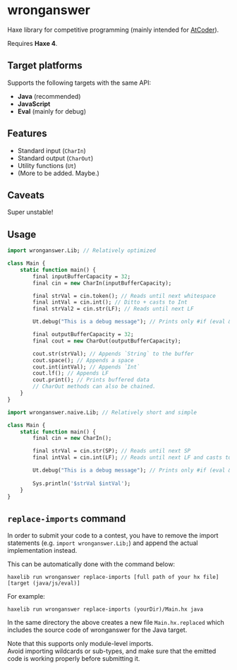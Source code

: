 # wronganswer

Haxe library for competitive programming (mainly intended for [AtCoder](https://atcoder.jp/)).

Requires **Haxe 4**.

## Target platforms

Supports the following targets with the same API:

- **Java** (recommended)
- **JavaScript**
- **Eval** (mainly for debug)

## Features

- Standard input (`CharIn`)
- Standard output (`CharOut`)
- Utility functions (`Ut`)
- (More to be added. Maybe.)

## Caveats

Super unstable!

## Usage

```haxe
import wronganswer.Lib; // Relatively optimized

class Main {
	static function main() {
		final inputBufferCapacity = 32;
		final cin = new CharIn(inputBufferCapacity);

		final strVal = cin.token(); // Reads until next whitespace
		final intVal = cin.int(); // Ditto + casts to Int
		final strVal2 = cin.str(LF); // Reads until next LF

		Ut.debug("This is a debug message"); // Prints only #if (eval && debug)

		final outputBufferCapacity = 32;
		final cout = new CharOut(outputBufferCapacity);

		cout.str(strVal); // Appends `String` to the buffer
		cout.space(); // Appends a space
		cout.int(intVal); // Appends `Int`
		cout.lf(); // Appends LF
		cout.print(); // Prints buffered data
		// CharOut methods can also be chained.
	}
}
```

```haxe
import wronganswer.naive.Lib; // Relatively short and simple

class Main {
	static function main() {
		final cin = new CharIn();

		final strVal = cin.str(SP); // Reads until next SP
		final intVal = cin.int(LF); // Reads until next LF and casts to Int

		Ut.debug("This is a debug message"); // Prints only #if (eval && debug)
		
		Sys.println('$strVal $intVal');
	}
}
```

## `replace-imports` command

In order to submit your code to a contest, you have to remove the import statements (e.g. `import wronganswer.Lib;`) and append the actual implementation instead.

This can be automatically done with the command below:

```
haxelib run wronganswer replace-imports [full path of your hx file] [target (java/js/eval)]
```

For example:

```
haxelib run wronganswer replace-imports (yourDir)/Main.hx java
```

In the same directory the above creates a new file `Main.hx.replaced` which includes the source code of wronganswer for the Java target.

Note that this supports only module-level imports.  
Avoid importing wildcards or sub-types, and make sure that the emitted code is working properly before submitting it.
